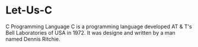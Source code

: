 # Let-Us-C
C Programming Language
C is a programming language developed AT & T's Bell Laboratories of USA in 1972. It was designe and written by a man named Dennis Ritchie.
